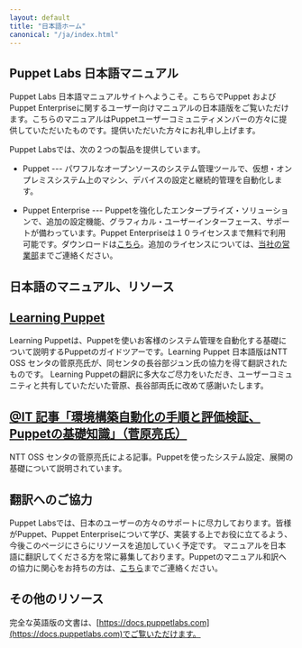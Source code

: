 ```yaml
---
layout: default
title: "日本語ホーム"
canonical: "/ja/index.html"
---
```


Puppet Labs 日本語マニュアル
-------

Puppet Labs 日本語マニュアルサイトへようこそ。こちらでPuppet およびPuppet Enterpriseに関するユーザー向けマニュアルの日本語版をご覧いただけます。こちらのマニュアルはPuppetユーザーコミュニティメンバーの方々に提供していただいたものです。提供いただいた方々にお礼申し上げます。

Puppet Labsでは、次の２つの製品を提供しています。

* Puppet --- パワフルなオープンソースのシステム管理ツールで、仮想・オンプレミスシステム上のマシン、デバイスの設定と継続的管理を自動化します。

* Puppet Enterprise --- Puppetを強化したエンタープライズ・ソリューションで、追加の設定機能、グラフィカル・ユーザーインターフェース、サポートが備わっています。Puppet Enterpriseは１０ライセンスまで無料で利用可能です。ダウンロードは[こちら](http://puppetlabs.com/download-puppet-enterprise)。追加のライセンスについては、[当社の営業部](sales@puppetlabs.com)までご連絡ください。

日本語のマニュアル、リソース
-----

**[Learning Puppet](/learning/introduction_ja.html)**
-----
Learning Puppetは、Puppetを使いお客様のシステム管理を自動化する基礎について説明するPuppetのガイドツアーです。Learning Puppet 日本語版はNTT OSS センタの菅原亮氏が、同センタの長谷部ジュン氏の協力を得て翻訳されたものです。
Learning Puppetの翻訳に多大なご尽力をいただき、ユーザーコミュニティと共有していただいた菅原、長谷部両氏に改めて感謝いたします。


**[@IT 記事「環境構築自動化の手順と評価検証、Puppetの基礎知識」（菅原亮氏）](http://www.atmarkit.co.jp/ait/kw/auto_infra.html)**
-----
NTT OSS センタの菅原亮氏による記事。Puppetを使ったシステム設定、展開の基礎について説明されています。

翻訳へのご協力
-----

Puppet Labsでは、日本のユーザーの方々のサポートに尽力しております。皆様がPuppet、Puppet Enterpriseについて学び、実装する上でお役に立てるよう、今後このページにさらにリソースを追加していく予定です。
マニュアルを日本語に翻訳してくださる方を常に募集しております。Puppetのマニュアル和訳への協力に関心をお持ちの方は、[こちら](localization@puppetlabs.com)までご連絡ください。

その他のリソース
-----

完全な英語版の文書は、[https://docs.puppetlabs.com](https://docs.puppetlabs.com)でご覧いただけます。
